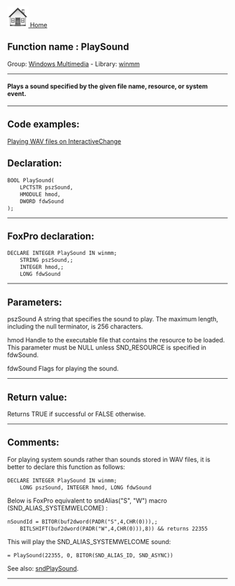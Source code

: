 [<img src="../../images/home.png"> Home ](https://github.com/VFPX/Win32API)  

## Function name : PlaySound
Group: [Windows Multimedia](../../functions_group.md#Windows_Multimedia)  -  Library: [winmm](../../Libraries.md#winmm)  
***  


#### Plays a sound specified by the given file name, resource, or system event.
***  


## Code examples:
[Playing WAV files on InteractiveChange](../../samples/sample_594.md)  

## Declaration:
```foxpro  
BOOL PlaySound(
	LPCTSTR pszSound,
	HMODULE hmod,
	DWORD fdwSound
);  
```  
***  


## FoxPro declaration:
```foxpro  
DECLARE INTEGER PlaySound IN winmm;
	STRING pszSound,;
	INTEGER hmod,;
	LONG fdwSound  
```  
***  


## Parameters:
pszSound
A string that specifies the sound to play. The maximum length, including the null terminator, is 256 characters. 

hmod
Handle to the executable file that contains the resource to be loaded. This parameter must be NULL unless SND_RESOURCE is specified in fdwSound.

fdwSound
Flags for playing the sound.
  
***  


## Return value:
Returns TRUE if successful or FALSE otherwise.  
***  


## Comments:
For playing system sounds rather than sounds stored in WAV files, it is better to declare this function as follows:  
```foxpro
DECLARE INTEGER PlaySound IN winmm;  
	LONG pszSound, INTEGER hmod, LONG fdwSound
```
Below is FoxPro equivalent to sndAlias("S", "W") macro (SND_ALIAS_SYSTEMWELCOME) :  

```foxpro
nSoundId = BITOR(buf2dword(PADR("S",4,CHR(0))),;  
	BITLSHIFT(buf2dword(PADR("W",4,CHR(0))),8)) && returns 22355
```
This will play the SND_ALIAS_SYSTEMWELCOME sound:  
```foxpro
= PlaySound(22355, 0, BITOR(SND_ALIAS_ID, SND_ASYNC))
```
See also: [sndPlaySound](../winmm/sndPlaySound.md).  
  
***  


